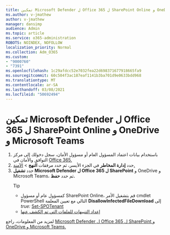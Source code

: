 ```yaml
---
title: تمكين Microsoft Defender ل Office 365 ل SharePoint Online و OneDrive و Microsoft Teams
ms.author: v-jmathew
author: v-jmathew
manager: dansimp
audience: Admin
ms.topic: article
ms.service: o365-administration
ROBOTS: NOINDEX, NOFOLLOW
localization_priority: Normal
ms.collection: Adm_O365
ms.custom:
- "9000760"
- "7391"
ms.openlocfilehash: 1c29afdcc52e7032fea22d698371677918665fa9
ms.sourcegitcommit: 60c504f3ac187eaf1141b3ba701d9e0633bdd968
ms.translationtype: MT
ms.contentlocale: ar-SA
ms.lasthandoff: 03/08/2021
ms.locfileid: "50692494"
---
```

# <a name="enable-microsoft-defender-for-office-365-for-sharepoint-online-onedrive-and-microsoft-teams"></a>تمكين Microsoft Defender ل Office 365 ل SharePoint Online و OneDrive و Microsoft Teams

1. باستخدام بيانات اعتماد المسؤول العام أو مسؤول الأمان، سجل دخولك إلى مركز التوافق والأمان في [Office 365.](https://protection.office.com/)
2. حدد **إدارة المخاطر** في الجزء الأيسر، ثم حدد مرفقات **النهج**  >  [الآمنة.](https://protection.office.com/safeattachment)
3. حدد **تشغيل Microsoft Defender ل Office 365 ل SharePoint** و OneDrive و Microsoft Teams، ثم حدد **حفظ.**
    > [!TIP]
    >
    > - كمسؤول عام أو مسؤول SharePoint Online، قم بتشغيل الأمر cmdlet PowerShell التالي مع تعيين المعلمة **DisallowInfectedFileDownload** إلى *true:* [Set-SPOTenant](https://go.microsoft.com/fwlink/?linkid=2092301)
    > - [إعداد التنبيهات للملفات التي تم الكشف عنها](https://go.microsoft.com/fwlink/?linkid=2092110)

لمزيد من المعلومات، راجع [Microsoft Defender ل Office 365 ل SharePoint و OneDrive و Microsoft Teams.](https://go.microsoft.com/fwlink/?linkid=2092041)
